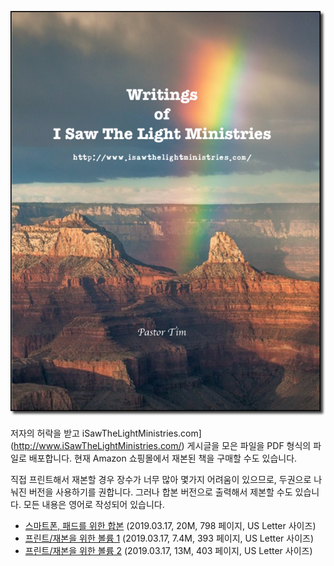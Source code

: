 ![](https://github.com/isawthelight/books-of-article/blob/master/book-logo.png)



저자의 허락을 받고 iSawTheLightMinistries.com](http://www.iSawTheLightMinistries.com/) 게시글을 모은 파일을 PDF 형식의 파일로 배포합니다. 현재 Amazon 쇼핑몰에서 재본된 책을 구매할 수도 있습니다. 

직접 프린트해서 재본할 경우 장수가 너무 많아 몇가지 어려움이 있으므로, 두권으로 나눠진 버전을 사용하기를 권합니다. 그러나 합본 버전으로 출력해서 제본할 수도 있습니다. 모든 내용은 영어로 작성되어 있습니다.



* [스마트폰, 패드를 위한 합본](https://github.com/isawthelight/books-of-article/blob/master/Screen/Articles_of_ISTLM_2nd_Edition.pdf)  (2019.03.17, 20M, 798 페이지, US Letter 사이즈)
* [프린트/재본을 위한 볼륨 1](https://raw.githubusercontent.com/user/books-of-article/master/Printing/Articles_of_ISTLM_2nd_Edition_Volume1-8.5x11.pdf)  (2019.03.17, 7.4M, 393 페이지, US Letter 사이즈)
* [프린트/재본을 위한 볼륨 2](https://raw.githubusercontent.com/user/books-of-article/master/Printing/Articles_of_ISTLM_2nd_Edition_Volume2-8.5x11.pdf)  (2019.03.17, 13M, 403 페이지, US Letter 사이즈)


